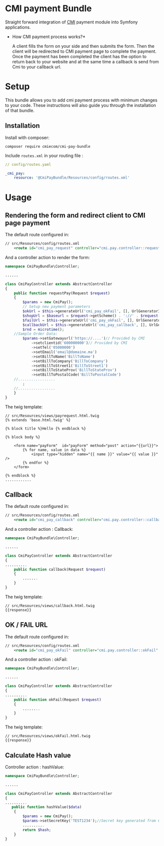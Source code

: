 # CMI payment Bundle
Straight forward integration of [CMI](http://www.cmi.co.ma/) payment module into Symfony applications.

* How CMI payment process works?*

    A client fills the form on your side and then submits the form. Then the client will be redirected to CMI
    payment page to complete the payment. Once the payment has been completed the client has the option to return 
    back to your website and at the same time a callback is send from Cmi to your callback url.
	
# Setup
This bundle allows you to add cmi payment process with minimum changes to your code. These instructions will also guide you through the installation of that bundle.


## Installation
Install with composer:

    composer require cmiecom/cmi-pay-bundle

Include `routes.xml` in your routing file :

```yml
// config/routes.yaml

_cmi_pay:
    resource: '@CmiPayBundle/Resources/config/routes.xml'
```

# Usage
## Rendering the form and redirect client to CMI page payment
The default route configured in:

```xml
// src/Resources/config/routes.xml
	<route id="cmi_pay_request" controller="cmi.pay.controller::requestPay" path="/cmi/requestpayment" />
```

And a controller action to render the form:

```php
namespace CmiPayBundle\Controller;

......

class CmiPayController extends AbstractController
{
    public function requestPay(Request $request)
    {
        $params = new CmiPay();
        // Setup new payment parameters
        $okUrl = $this->generateUrl('cmi_pay_okFail', [], UrlGeneratorInterface::ABSOLUTE_URL);
        $shopUrl = $baseurl = $request->getScheme() . '://' . $request->getHttpHost() . $request->getBasePath();
        $failUrl = $this->generateUrl('cmi_pay_okFail', [], UrlGeneratorInterface::ABSOLUTE_URL);
        $callbackUrl = $this->generateUrl('cmi_pay_callback', [], UrlGeneratorInterface::ABSOLUTE_URL);
        $rnd = microtime();
	//Sample Order Data:
        $params->setGatewayurl('https://....')// Provided by CMI
            ->setclientid('600000000')// Provided by CMI
            ->setTel('05000000')
            ->setEmail('email@domaine.ma')
            ->setBillToName('BillToName')
            ->setBillToCompany('BillToCompany')
            ->setBillToStreet1('BillToStreet1')
            ->setBillToStateProv('BillToStateProv')
            ->setBillToPostalCode('BillToPostalCode')
	//.................
        ;
	//.................        
    }
}
```

The twig template:
```twig
// src/Resources/views/payrequest.html.twig
{% extends 'base.html.twig' %}

{% block title %}Hello {% endblock %}

{% block body %}

    <form name="payForm"  id="payForm" method="post" action="{{url}}">
        {% for name, value in data %}
            <input type="hidden" name="{{ name }}" value="{{ value }}" />
        {% endfor %}
    </form>

{% endblock %}
............
```

## Callback
The default route configured in:

```xml
// src/Resources/config/routes.xml
	<route id="cmi_pay_callback" controller="cmi.pay.controller::callback" path="/cmi/callback" />
```

And a controller action : Callback:

```php
namespace CmiPayBundle\Controller;

......

class CmiPayController extends AbstractController
{
..........
    public function callback(Request $request)
    {
        .......
    }
}
```

The twig template:
```twig
// src/Resources/views/callback.html.twig
{{response}} 
```
## OK / FAIL URL
The default route configured in:

```xml
// src/Resources/config/routes.xml
	<route id="cmi_pay_okFail" controller="cmi.pay.controller::okFail" path="/cmi/okFail" />
```

And a controller action : okFail:

```php
namespace CmiPayBundle\Controller;

......

class CmiPayController extends AbstractController
{
..........
    public function okFail(Request $request)
    {
        ........
    }
}
```

The twig template:
```twig
// src/Resources/views/okFail.html.twig
{{response}}
```
## Calculate Hash value
Controller action : hashValue:

```php
namespace CmiPayBundle\Controller;

......

class CmiPayController extends AbstractController
{
..........
   public function hashValue($data)
    {
        $params = new CmiPay();
        $params->setSecretKey('TEST1234');//Secret key generated from CMI Backoffice
        ..........        
        return $hash;
    }
}
```